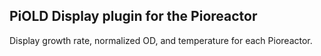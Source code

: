 ## PiOLD Display plugin for the Pioreactor

Display growth rate, normalized OD, and temperature for each Pioreactor.